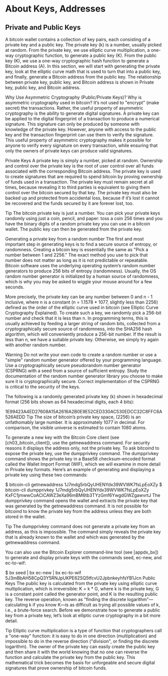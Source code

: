 # About Keys, Addresses

## Private and Public Keys
A bitcoin wallet contains a collection of key pairs, each consisting of a private key and a public key. The private key (k) is a number, usually picked at random. From the private key, we use elliptic curve multiplication, a one-way cryptographic function, to generate a public key (K). From the public key (K), we use a one-way cryptographic hash function to generate a Bitcoin address (A). In this section, we will start with generating the private key, look at the elliptic curve math that is used to turn that into a public key, and finally, generate a Bitcoin address from the public key. The relationship between private key, public key, and Bitcoin address is shown in Private key, public key, and Bitcoin address.


Why Use Asymmetric Cryptography (Public/Private Keys)?
Why is asymmetric cryptography used in bitcoin? It’s not used to "encrypt" (make secret) the transactions. Rather, the useful property of asymmetric cryptography is the ability to generate digital signatures. A private key can be applied to the digital fingerprint of a transaction to produce a numerical signature. This signature can only be produced by someone with knowledge of the private key. However, anyone with access to the public key and the transaction fingerprint can use them to verify the signature. This useful property of asymmetric cryptography makes it possible for anyone to verify every signature on every transaction, while ensuring that only the owners of private keys can produce valid signatures.

Private Keys
A private key is simply a number, picked at random. Ownership and control over the private key is the root of user control over all funds associated with the corresponding Bitcoin address. The private key is used to create signatures that are required to spend bitcoin by proving ownership of funds used in a transaction. The private key must remain secret at all times, because revealing it to third parties is equivalent to giving them control over the bitcoin secured by that key. The private key must also be backed up and protected from accidental loss, because if it’s lost it cannot be recovered and the funds secured by it are forever lost, too.

Tip
The bitcoin private key is just a number. You can pick your private keys randomly using just a coin, pencil, and paper: toss a coin 256 times and you have the binary digits of a random private key you can use in a bitcoin wallet. The public key can then be generated from the private key.

Generating a private key from a random number
The first and most important step in generating keys is to find a secure source of entropy, or randomness. Creating a bitcoin key is essentially the same as "Pick a number between 1 and 2256." The exact method you use to pick that number does not matter as long as it is not predictable or repeatable. Bitcoin software uses the underlying operating system’s random number generators to produce 256 bits of entropy (randomness). Usually, the OS random number generator is initialized by a human source of randomness, which is why you may be asked to wiggle your mouse around for a few seconds.

More precisely, the private key can be any number between 0 and n - 1 inclusive, where n is a constant (n = 1.1578 * 1077, slightly less than 2256) defined as the order of the elliptic curve used in bitcoin (see Elliptic Curve Cryptography Explained). To create such a key, we randomly pick a 256-bit number and check that it is less than n. In programming terms, this is usually achieved by feeding a larger string of random bits, collected from a cryptographically secure source of randomness, into the SHA256 hash algorithm, which will conveniently produce a 256-bit number. If the result is less than n, we have a suitable private key. Otherwise, we simply try again with another random number.

Warning
Do not write your own code to create a random number or use a "simple" random number generator offered by your programming language. Use a cryptographically secure pseudorandom number generator (CSPRNG) with a seed from a source of sufficient entropy. Study the documentation of the random number generator library you choose to make sure it is cryptographically secure. Correct implementation of the CSPRNG is critical to the security of the keys.

The following is a randomly generated private key (k) shown in hexadecimal format (256 bits shown as 64 hexadecimal digits, each 4 bits):

1E99423A4ED27608A15A2616A2B0E9E52CED330AC530EDCC32C8FFC6A526AEDD
Tip
The size of bitcoin’s private key space, (2256) is an unfathomably large number. It is approximately 1077 in decimal. For comparison, the visible universe is estimated to contain 1080 atoms.

To generate a new key with the Bitcoin Core client (see [ch03_bitcoin_client]), use the getnewaddress command. For security reasons it displays the address only, not the private key. To ask bitcoind to expose the private key, use the dumpprivkey command. The dumpprivkey command shows the private key in a Base58 checksum-encoded format called the Wallet Import Format (WIF), which we will examine in more detail in Private key formats. Here’s an example of generating and displaying a private key using these two commands:

$ bitcoin-cli getnewaddress
1J7mdg5rbQyUHENYdx39WVWK7fsLpEoXZy
$ bitcoin-cli dumpprivkey 1J7mdg5rbQyUHENYdx39WVWK7fsLpEoXZy
KxFC1jmwwCoACiCAWZ3eXa96mBM6tb3TYzGmf6YwgdGWZgawvrtJ
The dumpprivkey command opens the wallet and extracts the private key that was generated by the getnewaddress command. It is not possible for bitcoind to know the private key from the address unless they are both stored in the wallet.

Tip
The dumpprivkey command does not generate a private key from an address, as this is impossible. The command simply reveals the private key that is already known to the wallet and which was generated by the getnewaddress command.

You can also use the Bitcoin Explorer command-line tool (see [appdx_bx]) to generate and display private keys with the commands seed, ec-new, and ec-to-wif:

$ bx seed | bx ec-new | bx ec-to-wif
5J3mBbAH58CpQ3Y5RNJpUKPE62SQ5tfcvU2JpbnkeyhfsYB1Jcn
Public Keys
The public key is calculated from the private key using elliptic curve multiplication, which is irreversible: K = k * G, where k is the private key, G is a constant point called the generator point, and K is the resulting public key. The reverse operation, known as "finding the discrete logarithm"—calculating k if you know K—is as difficult as trying all possible values of k, i.e., a brute-force search. Before we demonstrate how to generate a public key from a private key, let’s look at elliptic curve cryptography in a bit more detail.

Tip
Elliptic curve multiplication is a type of function that cryptographers call a "one-way" function: it is easy to do in one direction (multiplication) and impossible to do in the reverse direction ("division", or finding the discrete logarithm). The owner of the private key can easily create the public key and then share it with the world knowing that no one can reverse the function and calculate the private key from the public key. This mathematical trick becomes the basis for unforgeable and secure digital signatures that prove ownership of bitcoin funds.